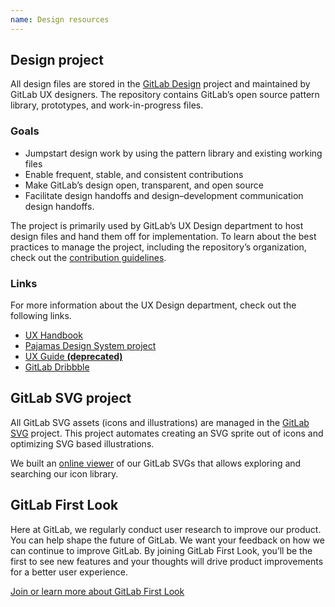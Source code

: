 ```yaml
---
name: Design resources
---
```


## Design project

All design files are stored in the [GitLab Design](https://gitlab.com/gitlab-org/gitlab-design) project and maintained by GitLab UX designers. The repository contains GitLab’s open source pattern library, prototypes, and work-in-progress files.

### Goals

*   Jumpstart design work by using the pattern library and existing working files
*   Enable frequent, stable, and consistent contributions
*   Make GitLab’s design open, transparent, and open source
*   Facilitate design handoffs and design–development communication design handoffs.

The project is primarily used by GitLab’s UX Design department to host design files and hand them off for implementation. To learn about the best practices to manage the project, including the repository’s organization, check out the [contribution guidelines](https://gitlab.com/gitlab-org/gitlab-design/blob/master/CONTRIBUTING.md).

### Links

For more information about the UX Design department, check out the following links.

*   [UX Handbook](https://about.gitlab.com/handbook/engineering/ux/)
*   [Pajamas Design System project](https://gitlab.com/gitlab-org/design.gitlab.com)
*   [UX Guide **(deprecated)**](https://docs.gitlab.com/ce/development/ux_guide/)
*   [GitLab Dribbble](https://dribbble.com/gitlab)

## GitLab SVG project

All GitLab SVG assets (icons and illustrations) are managed in the [GitLab SVG](https://gitlab.com/gitlab-org/gitlab-svgs) project. This project automates creating an SVG sprite out of icons and optimizing SVG based illustrations.

We built an [online viewer](http://gitlab-org.gitlab.io/gitlab-svgs/) of our GitLab SVGs that allows exploring and searching our icon library.

## GitLab First Look

Here at GitLab, we regularly conduct user research to improve our product. You can help shape the future of GitLab. We want your feedback on how we can continue to improve GitLab. By joining GitLab First Look, you’ll be the first to see new features and your thoughts will drive product improvements for a better user experience.

[Join or learn more about GitLab First Look](https://about.gitlab.com/community/gitlab-first-look/index.html)
